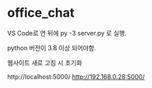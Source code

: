 # office_chat

VS Code로 연 뒤에 py -3 server.py 로 실행.

python 버전이 3.8 이상 되어야함.

웹사이트 새로 고침 시 초기화

http://localhost:5000/
http://192.168.0.28:5000/
